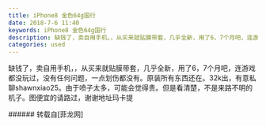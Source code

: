```yaml
---
title: iPhone8 金色64g国行
date: 2018-7-6 11:40
keywords: iPhone8 金色64g国行
description: 缺钱了，卖自用手机，，从买来就贴膜带套，几乎全新，用了6，7个月吧，连游戏都没玩过，没有任何问题，一点划伤都没有。原装所有东西还在。32k出，有意私聊shawnxiao25。由于喷子太多，可能会觉得贵。但是看清楚，不是来路不明的机子。图便宜的请路过，谢谢地址玛卡提
categories: used
---
```

<td class="t_f" id="postmessage_1484549">

缺钱了，卖自用手机，，从买来就贴膜带套，几乎全新，用了6，7个月吧，连游戏都没玩过，没有任何问题，一点划伤都没有。原装所有东西还在。32k出，有意私聊shawnxiao25。由于喷子太多，可能会觉得贵。但是看清楚，不是来路不明的机子。图便宜的请路过，谢谢地址玛卡提<br/>
</td>
###### 转载自[菲龙网]